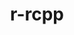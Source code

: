 ---
title: "r-rcpp"
layout: cache
categories: [package, develop-2025-03-30]
meta: {"compilers": ["gcc@11.4.0", "gcc@7.5.0"], "num_specs": 3, "num_specs_by_stack": {"build_systems": 1, "hep": 2, "root": 3}, "oss": ["ubuntu18.04", "ubuntu22.04"], "platforms": ["linux"], "stacks": ["build_systems", "hep", "root"], "targets": ["x86_64_v3"], "versions": ["1.0.13-1"]}
spec_details: [{"compiler": "gcc@11.4.0", "hash": "ghluk6anrr7gv273j4mc5wusycyqzrd2", "os": "ubuntu22.04", "platform": "linux", "size": "-", "stacks": ["hep", "root"], "target": "x86_64_v3", "variants": ["build_system=generic"], "versions": ["1.0.13-1"]}, {"compiler": "gcc@7.5.0", "hash": "lb7ftq63zf2sacguhqdcwsozsipp2bhs", "os": "ubuntu18.04", "platform": "linux", "size": "-", "stacks": ["build_systems", "root"], "target": "x86_64_v3", "variants": ["build_system=generic"], "versions": ["1.0.13-1"]}, {"compiler": "gcc@11.4.0", "hash": "s4orcw54gnakk3vsytq7cdtefemrji3t", "os": "ubuntu22.04", "platform": "linux", "size": "-", "stacks": ["hep", "root"], "target": "x86_64_v3", "variants": ["build_system=generic"], "versions": ["1.0.13-1"]}]
---